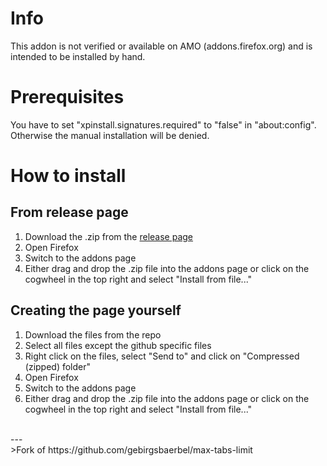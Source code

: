 # Info
This addon is not verified or available on AMO (addons.firefox.org) and is intended to be installed by hand.

# Prerequisites
You have to set "xpinstall.signatures.required" to "false" in "about:config". Otherwise the manual installation will be denied.

# How to install
## From release page
1. Download the .zip from the [release page](https://github.com/Sora185/limit-max-tabs/releases)
2. Open Firefox
3. Switch to the addons page
4. Either drag and drop the .zip file into the addons page or click on the cogwheel in the top right and select "Install from file..."

## Creating the page yourself
1. Download the files from the repo
2. Select all files except the github specific files
3. Right click on the files, select "Send to" and click on "Compressed (zipped) folder"
4. Open Firefox
5. Switch to the addons page
6. Either drag and drop the .zip file into the addons page or click on the cogwheel in the top right and select "Install from file..."

</br>
---
</br>
>Fork of https://github.com/gebirgsbaerbel/max-tabs-limit</h5>
